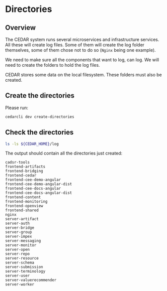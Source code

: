 # Directories

## Overview
The CEDAR system runs several microservices and infrastructure services. All these will create log files.
Some of them will create the log folder themselves, some of them chose not to do so (`Nginx` being one example).

We need to make sure all the components that want to log, can log. We will need to create the folders to hold the log files.

CEDAR stores some data on the local filesystem. These folders must also be created.

## Create the directories

Please run:
```sh
cedarcli dev create-directories
```

## Check the directories
```sh
ls -ls ${CEDAR_HOME}/log
```

The output should contain all the directories just created:
```
cadsr-tools
frontend-artifacts
frontend-bridging
frontend-cedar
frontend-cee-demo-angular
frontend-cee-demo-angular-dist
frontend-cee-docs-angular
frontend-cee-docs-angular-dist
frontend-content
frontend-monitoring
frontend-openview
frontend-shared
nginx
server-artifact
server-auth
server-bridge
server-group
server-impex
server-messaging
server-monitor
server-open
server-repo
server-resource
server-schema
server-submission
server-terminology
server-user
server-valuerecommender
server-worker
```
